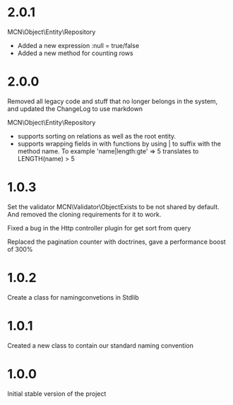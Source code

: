 2.0.1
========================

MCN\Object\Entity\Repository

* Added a new expression <field>:null = true/false
* Added a new method for counting rows

2.0.0
========================
Removed all legacy code and stuff that no longer belongs in the system, and updated the ChangeLog to use markdown

MCN\Object\Entity\Repository

* supports sorting on relations as well as the root entity.
* supports wrapping fields in with functions by using | to suffix with the method name. To example 'name|length:gte' => 5 translates to LENGTH(name) > 5

1.0.3
========================
Set the validator MCN\Validator\ObjectExists to be not shared by default.
And removed the cloning requirements for it to work.

Fixed a bug in the Http controller plugin for get sort from query

Replaced the pagination counter with doctrines, gave a performance boost of 300%

1.0.2
========================
Create a class for namingconvetions in Stdlib

1.0.1
========================
Created a new class to contain our standard naming convention

1.0.0
========================
Initial stable version of the project
